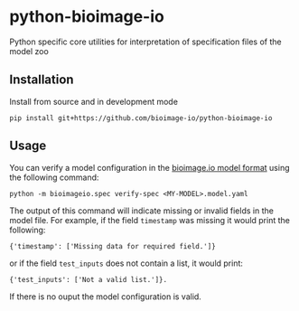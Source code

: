 # python-bioimage-io
Python specific core utilities for interpretation of specification files of the model zoo


## Installation

<!--
TODO from pip/conda
-->


Install from source and in development mode
```
pip install git+https://github.com/bioimage-io/python-bioimage-io
```

## Usage

You can verify a model configuration in the [bioimage.io model format]() using the following command:
```
python -m bioimageio.spec verify-spec <MY-MODEL>.model.yaml
```
The output of this command will indicate missing or invalid fields in the model file. For example, if the field `timestamp` was missing it would print the following:
```
{'timestamp': ['Missing data for required field.']}
```
or if the field `test_inputs` does not contain a list, it would print:
```
{'test_inputs': ['Not a valid list.']}.
```
If there is no ouput the model configuration is valid.
